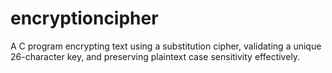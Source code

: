 # encryptioncipher
A C program encrypting text using a substitution cipher, validating a unique 26-character key, and preserving plaintext case sensitivity effectively.
